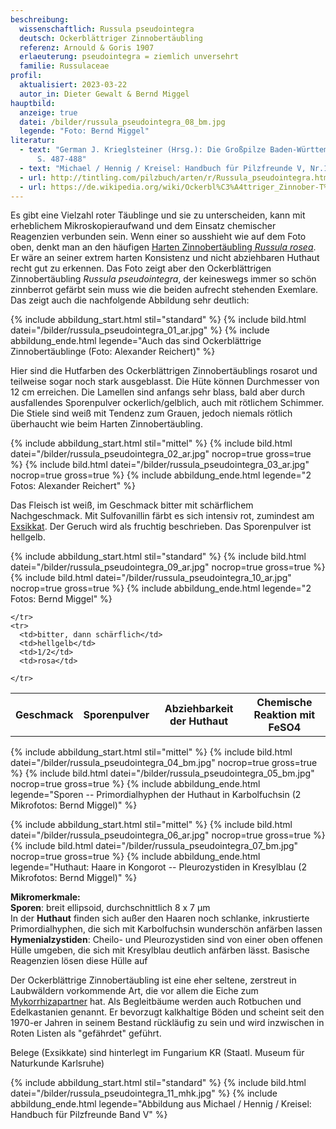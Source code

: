 ```yaml
---
beschreibung:
  wissenschaftlich: Russula pseudointegra
  deutsch: Ockerblättriger Zinnobertäubling
  referenz: Arnould & Goris 1907
  erlaeuterung: pseudointegra = ziemlich unversehrt
  familie: Russulaceae
profil:
  aktualisiert: 2023-03-22
  autor_in: Dieter Gewalt & Bernd Miggel
hauptbild:
  anzeige: true
  datei: /bilder/russula_pseudointegra_08_bm.jpg
  legende: "Foto: Bernd Miggel"
literatur:
  - text: "German J. Krieglsteiner (Hrsg.): Die Großpilze Baden-Württembergs Band 2
      S. 487-488"
  - text: "Michael / Hennig / Kreisel: Handbuch für Pilzfreunde V, Nr.108"
  - url: http://tintling.com/pilzbuch/arten/r/Russula_pseudointegra.html
  - url: https://de.wikipedia.org/wiki/Ockerbl%C3%A4ttriger_Zinnober-T%C3%A4ubling
---
```

Es gibt eine Vielzahl roter Täublinge und sie zu unterscheiden, kann mit erheblichem Mikroskopieraufwand und dem Einsatz chemischer Reagenzien verbunden sein. Wenn einer so ausshieht wie auf dem Foto oben, denkt man an den häufigen [Harten Zinnobertäubling *Russula rosea*](/pilze/russula-rosea-harter-zinnobertäubling). Er wäre an seiner extrem harten Konsistenz und nicht abziehbaren Huthaut recht gut zu erkennen. Das Foto zeigt aber den Ockerblättrigen Zinnobertäubling *Russula pseudointegra*, der keineswegs immer so schön zinnberrot gefärbt sein muss wie die beiden aufrecht stehenden Exemlare. Das zeigt auch die nachfolgende Abbildung sehr deutlich:

{% include abbildung_start.html stil="standard" %}
{% include bild.html datei="/bilder/russula_pseudointegra_01_ar.jpg" %}
{% include abbildung_ende.html legende="Auch das sind Ockerblättrige Zinnobertäublinge (Foto: Alexander Reichert)" %}

Hier sind die Hutfarben des Ockerblättrigen Zinnobertäublings rosarot und teilweise sogar noch stark ausgeblasst. Die Hüte können Durchmesser von 12 cm erreichen. Die Lamellen sind anfangs sehr blass, bald aber durch ausfallendes Sporenpulver ockerlich/gelblich, auch mit rötlichem Schimmer. Die Stiele sind weiß mit Tendenz zum Grauen, jedoch niemals rötlich überhaucht wie beim Harten Zinnobertäubling.

{% include abbildung_start.html stil="mittel" %}
{% include bild.html datei="/bilder/russula_pseudointegra_02_ar.jpg" nocrop=true gross=true %}
{% include bild.html datei="/bilder/russula_pseudointegra_03_ar.jpg" nocrop=true gross=true %}
{% include abbildung_ende.html legende="2 Fotos: Alexander Reichert" %}

Das Fleisch ist weiß, im Geschmack bitter mit schärflichem Nachgeschmack. Mit Sulfovanillin färbt es sich intensiv rot, zumindest am [Exsikkat](Exsikkat "Glossar"). Der Geruch wird als fruchtig beschrieben. Das Sporenpulver ist hellgelb.

{% include abbildung_start.html stil="standard" %}
{% include bild.html datei="/bilder/russula_pseudointegra_09_ar.jpg" nocrop=true gross=true %}
{% include bild.html datei="/bilder/russula_pseudointegra_10_ar.jpg" nocrop=true gross=true %}
{% include abbildung_ende.html legende="2 Fotos: Bernd Miggel" %}

<div class="table-responsive">
  <table class="table taeubling">
    <tr>
      <th rowspan="2">Geschmack</th>
      <th rowspan="2">Sporenpulver</th>
      <th rowspan="2">Abziehbarkeit der Huthaut</th>
      <th colspan="3" class="text-center">Chemische Reaktion mit FeSO4</th>
    </tr>
    <tr>
      
      
    </tr>
    <tr>
      <td>bitter, dann schärflich</td>
      <td>hellgelb</td>
      <td>1/2</td>
      <td>rosa</td>
       
    </tr>
  </table>
</div>

{% include abbildung_start.html stil="mittel" %}
{% include bild.html datei="/bilder/russula_pseudointegra_04_bm.jpg" nocrop=true gross=true %}
{% include bild.html datei="/bilder/russula_pseudointegra_05_bm.jpg" nocrop=true gross=true %}
{% include abbildung_ende.html legende="Sporen -- Primordialhyphen der Huthaut in Karbolfuchsin (2 Mikrofotos: Bernd Miggel)" %}

{% include abbildung_start.html stil="mittel" %}
{% include bild.html datei="/bilder/russula_pseudointegra_06_ar.jpg" nocrop=true gross=true %}
{% include bild.html datei="/bilder/russula_pseudointegra_07_bm.jpg" nocrop=true gross=true %}
{% include abbildung_ende.html legende="Huthaut: Haare in Kongorot -- Pleurozystiden in Kresylblau (2 Mikrofotos: Bernd Miggel)" %}

**Mikromerkmale:**\
**Sporen**: breit ellipsoid, durchschnittlich 8 x 7 µm\
In der **Huthaut** finden sich außer den Haaren noch schlanke, inkrustierte Primordialhyphen, die sich mit Karbolfuchsin wunderschön anfärben lassen\
**Hymenialzystiden**: Cheilo- und Pleurozystiden sind von einer oben offenen Hülle umgeben, die sich mit Kresylblau deutlich anfärben lässt. Basische Reagenzien lösen diese Hülle auf

Der Ockerblättrige Zinnobertäubling ist eine eher seltene, zerstreut in Laubwäldern vorkommende Art, die vor allem die Eiche zum [Mykorrhizapartner](Mykorrhiza "Glossar") hat. Als Begleitbäume werden auch Rotbuchen und Edelkastanien genannt. Er bevorzugt kalkhaltige Böden und scheint seit den 1970-er Jahren in seinem Bestand rückläufig zu sein und wird inzwischen in Roten Listen als "gefährdet" geführt.

Belege (Exsikkate) sind hinterlegt im Fungarium KR (Staatl. Museum für Naturkunde Karlsruhe)

{% include abbildung_start.html stil="standard" %}
{% include bild.html datei="/bilder/russula_pseudointegra_11_mhk.jpg" %}
{% include abbildung_ende.html legende="Abbildung aus Michael / Hennig / Kreisel: Handbuch für Pilzfreunde Band V" %}